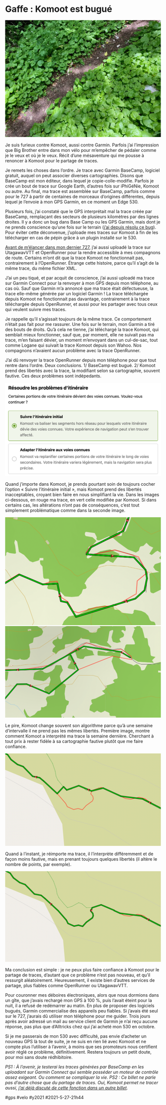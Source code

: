 # Gaffe : Komoot est  bugué

![La trace](_i/IMG_9742.webp)

Je suis furieux contre Komoot, aussi contre Garmin. Parfois j’ai l’impression que Big Brother entre dans mon vélo pour m’empêcher de pédaler comme je le veux et où je le veux. Récit d’une mésaventure qui me pousse à renoncer à Komoot pour le partage de traces.

Je remets les choses dans l’ordre. Je trace avec Garmin BaseCamp, logiciel gratuit, auquel on peut associer diverses cartographies. Disons que BaseCamp est mon éditeur, dans lequel je copie-colle-modifie. Parfois je crée un bout de trace sur Google Earth, d’autres fois sur iPhiGéNie, Komoot ou autre. Au final, ma trace est assemblée sur BaseCamp, parfois comme pour le 727 à partir de centaines de morceaux d’origines différentes, depuis lequel je l’envoie à mon GPS Garmin, en ce moment un Edge 530.

Plusieurs fois, j’ai constaté que le GPS interprétait mal la trace créée par BaseCamp, remplaçant des secteurs de plusieurs kilomètres par des lignes droites. Il y a donc un bug dans Base Camp ou les GPS Garmin, mais dont je ne prends conscience qu’une fois sur le terrain ([j’ai depuis résolu ce bug](../10/quand-la-trace-perd-des-points-sur-les-gps-garmin.md)). Pour éviter cette déconvenue, j’uploade mes traces sur Komoot à fin de les télécharger en cas de pépin grâce à un plugin installé sur le 530.

[Avant de m’élancer dans mon dernier 727](le-727-ou-la-fonction-regenerative-du-bikepacking.md), j’ai aussi uploadé la trace sur UtagawavVTT et OpenRunner pour la rendre accessible à mes compagnons de route. Certains m’ont dit que la trace Komoot ne fonctionnait pas, contrairement à l’OpenRunner. Étrange cette histoire, parce qu’il s’agit de la même trace, du même fichier XML.

J’ai un peu tiqué, et par acquit de conscience, j’ai aussi uploadé ma trace sur Garmin Connect pour la renvoyer à mon GPS depuis mon téléphone, au cas où. Sauf que Garmin m’a annoncé que ma trace était défectueuse, la trace elle-même générée par un logiciel Garmin ! La trace téléchargée depuis Komoot ne fonctionnait pas davantage, contrairement à la trace téléchargée depuis OpenRunner, et aussi pour les partager avec tous ceux qui veulent suivre mes traces.

Je rappelle qu’il s’agissait toujours de la même trace. Ce comportement n’était pas fait pour me rassurer. Une fois sur le terrain, mon Garmin a tiré des bouts de droits. Qu’à cela ne tienne, j’ai téléchargé la trace Komoot, qui semblait mieux fonctionner, sauf que, par moment, elle ne suivait pas ma trace, m’en faisant dévier, un moment m’envoyant dans un cul-de-sac, tout comme Logane qui suivait la trace Komoot depuis son Wahoo. Nos compagnons n’avaient aucun problème avec la trace OpenRunner.

J’ai dû renvoyer la trace OpenRunner depuis mon téléphone pour que tout rentre dans l’ordre. Deux conclusions. 1/ BaseCamp est bugué. 2/ Komoot prend des libertés avec la trace, la modifiant selon sa cartographie, souvent fautive. Ces deux problèmes sont indépedants.

![Une option qui ne fonctionne pas sur Komoot](_i/komoot1.png)

Quand j’importe dans Komoot, je prends pourtant soin de toujours cocher l’option « Suivre l’itinéraire initial », mais Komoot prend des libertés inacceptables, croyant bien faire en nous simplifiant la vie. Dans les images ci-dessous, en rouge ma trace, en vert celle modifiée par Komoot. Si dans certains cas, les altérations n’ont pas de conséquences, c’est tout simplement problématique comme dans la seconde image.

![Komoot interprète la trace](_i/komoot2.png)
![L’interprétation peut aller loin](_i/komoot3.png)

Le pire, Komoot change souvent son algorithme parce qu’à une semaine d’intervalle il ne prend pas les mêmes libertés. Première image, montre comment Komoot a interprété ma trace la semaine dernière. Cherchant à tout prix à rester fidèle à sa cartographie fautive plutôt que me faire confiance.

![Importation la semaine dernière](_i/komoot4.png)

Quand à l’instant, je réimporte ma trace, il l’interprète différemment et de façon moins fautive, mais en prenant toujours quelques libertés (il altère le nombre de points, par exemple).

![Importation aujourd’hui](_i/komoot5.png)

Ma conclusion est simple : je ne peux plus faire confiance à Komoot pour le partage de traces, d’autant que ce problème n’est pas nouveau, et qu’il ressurgit aléatoirement. Heureusement, il existe bien d’autres services de partage, plus fiables comme OpenRunner ou UtagawavVTT.

Pour couronner mes déboires électroniques, alors que nous dormions dans un gîte, que j’avais rechargé mon GPS à 100 %, puis l’avait éteint pour la nuit, il a refusé de redémarrer au matin. En plus de proposer des logiciels bugués, Garmin commercialise des appareils peu fiables. Si j’avais été seul sur le 727, j’aurais dû utiliser mon téléphone pour me guider. Trois jours après avoir adressé un mail au service client de Garmin je n’ai reçu aucune réponse, pas plus que d’Alltricks chez qui j’ai acheté mon 530 en octobre.

Si je me passerais de mon 530 avec difficulté, pas envie d’acheter un nouveau GPS là tout de suite, je ne suis en rien lié avec Komoot et ne compte plus l’utiliser à l’avenir, à moins que ses promoteurs nous certifient avoir réglé ce problème, définitivement. Restera toujours un petit doute, pour moi sans doute rédhibitoire.

*PS1 : À l’avenir, je testerai les traces générées par BaseCamp en les uploadant sur Garmin Connect qui semble posséder un moteur de contrôle assez exigeant. Ou comment se compliquer la vie.*
*PS2 : Ce billet ne parle pas d’autre chose que du partage de traces. Oui, Komoot permet ne tracer aussi, [j’ai déjà discuté de cette fonction dans un autre billet](../../../../2019/9/vtt-gravel-bikepacking-que-vaut-le-routage-automatique.md).*

#gps #velo #y2021 #2021-5-27-21h44
